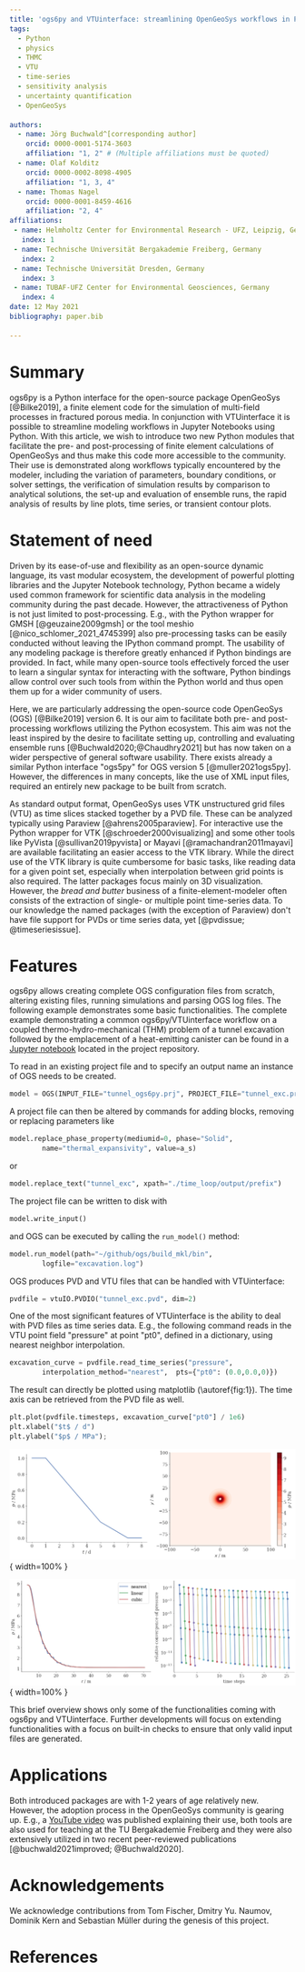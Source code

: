```yaml
---
title: 'ogs6py and VTUinterface: streamlining OpenGeoSys workflows in Python'
tags:
  - Python
  - physics
  - THMC
  - VTU
  - time-series
  - sensitivity analysis
  - uncertainty quantification
  - OpenGeoSys

authors:
  - name: Jörg Buchwald^[corresponding author]
    orcid: 0000-0001-5174-3603
    affiliation: "1, 2" # (Multiple affiliations must be quoted)
  - name: Olaf Kolditz
    orcid: 0000-0002-8098-4905
    affiliation: "1, 3, 4"
  - name: Thomas Nagel
    orcid: 0000-0001-8459-4616
    affiliation: "2, 4"
affiliations:
 - name: Helmholtz Center for Environmental Research - UFZ, Leipzig, Germany
   index: 1
 - name: Technische Universität Bergakademie Freiberg, Germany
   index: 2
 - name: Technische Universität Dresden, Germany
   index: 3
 - name: TUBAF-UFZ Center for Environmental Geosciences, Germany
   index: 4
date: 12 May 2021
bibliography: paper.bib

---
```


# Summary

ogs6py is a Python interface for the open-source package OpenGeoSys [@Bilke2019], a finite element code
for the simulation of multi-field processes in fractured porous media.
In conjunction with VTUinterface it is possible to streamline modeling workflows
in Jupyter Notebooks using Python.
With this article, we wish to introduce two new Python modules that facilitate
the pre- and post-processing of finite element calculations of OpenGeoSys and thus
make this code more accessible to the community. Their use is demonstrated along workflows typically
encountered by the modeler, including the variation of parameters, boundary conditions,
or solver settings, the verification of simulation results by comparison to analytical
solutions, the set-up and evaluation of ensemble runs, the rapid analysis of results by line plots,
time series, or transient contour plots.

# Statement of need

Driven by its ease-of-use and flexibility as an open-source 
dynamic language, its vast modular ecosystem, the development of powerful plotting
libraries and the Jupyter Notebook technology, Python became a widely used common framework for 
scientific data analysis in the modeling community during the past decade.
However, the attractiveness of Python is not just limited to post-processing. 
E.g., with the Python wrapper for GMSH [@geuzaine2009gmsh] or the tool meshio [@nico_schlomer_2021_4745399] also pre-processing tasks can
be easily conducted without leaving the IPython command prompt. The usability of any modeling package
is therefore greatly enhanced if Python bindings are provided. In fact, 
while many open-source tools effectively forced the user to learn a singular syntax
for interacting with the software, Python bindings allow control over such tools from 
within the Python world and thus open them up for a wider community of users.

Here, we are particularly addressing the open-source code OpenGeoSys (OGS) [@Bilke2019] version 6. It is our aim
to facilitate both pre- and post-processing workflows utilizing the Python ecosystem. 
This aim was not the least inspired by the desire to facilitate setting up, controlling and
evaluating ensemble runs [@Buchwald2020;@Chaudhry2021] but has now taken on a wider perspective of general 
software usability. There exists already a similar Python interface "ogs5py" for OGS version 5 [@muller2021ogs5py]. 
However, the differences in many concepts, like the use of XML input files, required an entirely new package to be built from scratch.

As standard output format, OpenGeoSys uses VTK unstructured grid files (VTU) as time slices stacked together by a PVD file.
These can be analyzed typically using Paraview [@ahrens2005paraview]. For interactive use the Python 
wrapper for VTK [@schroeder2000visualizing] and some other tools like PyVista [@sullivan2019pyvista] or Mayavi [@ramachandran2011mayavi] 
are available facilitating an easier access to the VTK library.
While the direct use of the VTK library is quite cumbersome for basic tasks, like reading data for a given point set, especially when interpolation between grid points is also required. The latter packages focus mainly on 3D visualization. However, the _bread and butter_ business of a finite-element-modeler often consists of the extraction of single- or multiple point time-series data.
To our knowledge the named packages (with the exception of Paraview) don't have file support for PVDs or time series data, yet [@pvdissue; @timeseriesissue].

# Features

ogs6py allows creating complete OGS configuration files from scratch, altering existing files, running simulations and parsing OGS log files.
The following example demonstrates some basic functionalities.
The complete example demonstrating a common ogs6py/VTUinterface workflow on a coupled thermo-hydro-mechanical (THM) problem of a tunnel excavation followed by the
emplacement of a heat-emitting canister can be found in a 
[Jupyter notebook](https://github.com/joergbuchwald/ogs6py/blob/master/paper/paper_ogs6py_vtuio.ipynb) located in the project repository.


To read in an existing project file and to specify an output name an instance of OGS needs to be created.

```python
model = OGS(INPUT_FILE="tunnel_ogs6py.prj", PROJECT_FILE="tunnel_exc.prj")
```

A project file can then be altered by commands for adding blocks, removing or replacing parameters like

```python
model.replace_phase_property(mediumid=0, phase="Solid",
        name="thermal_expansivity", value=a_s)
```

or


```python
model.replace_text("tunnel_exc", xpath="./time_loop/output/prefix")
```

The project file can be written to disk with

```python
model.write_input()
```

and OGS can be executed by calling the `run_model()` method:

```python
model.run_model(path="~/github/ogs/build_mkl/bin",
        logfile="excavation.log")
```

OGS produces PVD and VTU files that can be handled with VTUinterface:

```python
pvdfile = vtuIO.PVDIO("tunnel_exc.pvd", dim=2)
```

One of the most significant features of VTUinterface is the ability to deal with PVD files as time series data.
E.g., the following command reads in the VTU point field "pressure" at point "pt0", defined in a dictionary,
using nearest neighbor interpolation.

```python
excavation_curve = pvdfile.read_time_series("pressure",
        interpolation_method="nearest",  pts={"pt0": (0.0,0.0,0)})
```

The result can directly be plotted using matplotlib (\autoref{fig:1}).
The time axis can be retrieved from the PVD file as well.

```python
plt.plot(pvdfile.timesteps, excavation_curve["pt0"] / 1e6)
plt.xlabel("$t$ / d")
plt.ylabel("$p$ / MPa");
```

![Plots demonstrating the usage of VTUinterface: Deconfinement curve extracted as timeseries from a PVD file of excavation simulation (left). Contour plot of pressure distribution generated with VTUinterface and matplotlibs `tricontourf()` showing the thermal pressurization during the heating phase (right).\label{fig:1}](fig1.png){ width=100% }


![Spatial pressure distribution generated with VTUinterface from a linear point set array using three different grid interpolation methods (left). Relative convergence plot showing the numerical behaviour over ten time steps extracted using the log file parser of ogs6py (right).](fig2.png){ width=100% }


This brief overview shows only some of the functionalities coming with ogs6py and VTUinterface.
Further developments will focus on extending functionalities with a focus on built-in checks to ensure that only valid input files are generated.


# Applications

Both introduced packages are with 1-2 years of age relatively new. However, the adoption process in the OpenGeoSys community is gearing up.
E.g., a [YouTube video](https://www.youtube.com/watch?v=eihNKjK-I-s) was published explaining their use, both tools are also used for teaching 
at the TU Bergakademie Freiberg and they were also extensively utilized in two recent peer-reviewed publications [@buchwald2021improved; @Buchwald2020].

# Acknowledgements

We acknowledge contributions from Tom Fischer, Dmitry Yu. Naumov, Dominik Kern and Sebastian Müller during the genesis of this project.

# References

